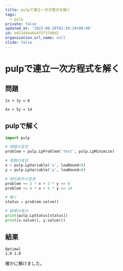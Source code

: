 ```yaml
---
title: pulpで連立一次方程式を解く
tags:
  - pulp
private: false
updated_at: '2023-08-20T02:10:29+09:00'
id: ed51ddea644f5f3748d2
organization_url_name: null
slide: false
---
```

# pulpで連立一次方程式を解く

## 問題

    2x + 3y = 8

    4x + 5y = 14

## pulpで解く
  
  ```python
  import pulp

  # 問題の宣言
  problem = pulp.LpProblem('test', pulp.LpMinimize)

  # 変数の宣言
  x = pulp.LpVariable('x', lowBound=0)
  y = pulp.LpVariable('y', lowBound=0)

  # 制約条件の宣言
  problem += 2 * x + 3 * y == 8
  problem += 4 * x + 5 * y == 14

  # 解く
  status = problem.solve()

  # 結果の表示
  print(pulp.LpStatus[status])
  print(x.value(), y.value())
  ```

## 結果

  ```
  Optimal
  1.0 2.0
  ```
  確かに解けました。
